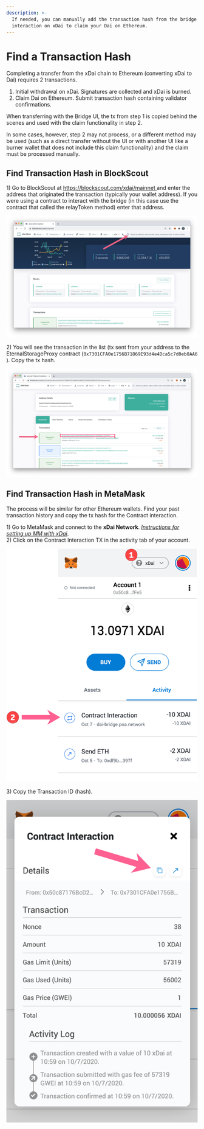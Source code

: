 ```yaml
---
description: >-
  If needed, you can manually add the transaction hash from the bridge
  interaction on xDai to claim your Dai on Ethereum.
---
```


# Find a Transaction Hash

Completing a transfer from the xDai chain to Ethereum \(converting xDai to Dai\) requires 2 transactions.

1. Initial withdrawal on xDai. Signatures are collected and xDai is burned.
2. Claim Dai on Ethereum. Submit transaction hash containing validator confirmations.  

When transferring with the Bridge UI, the tx from step 1 is copied behind the scenes and used with the claim functionality in step 2.

In some cases, however, step 2 may not process, or a different method may be used \(such as a direct transfer without the UI or with another UI like a burner wallet that does not include this claim functionality\) and the claim must be processed manually.

## Find Transaction Hash in BlockScout

1\) Go to BlockScout at [https://blockscout.com/xdai/mainnet ](https://blockscout.com/xdai/mainnet)and enter the address that originated the transaction \(typically your wallet address\). If you were using a contract to interact with the bridge \(in this case use the contract that called the relayToken method\) enter that address.

![](../../../.gitbook/assets/xdai-bs.jpg)

2\) You will see the transaction in the list \(tx sent from your address to the EternalStorageProxy contract \(`0x7301CFA0e1756B71869E93d4e4Dca5c7d0eb0AA6`  \). Copy the tx hash.

![](../../../.gitbook/assets/xdai-bs2.jpg)

## Find Transaction Hash in MetaMask

The process will be similar for other Ethereum wallets. Find your past transaction history and copy the tx hash for the Contract interaction.

1\) Go to MetaMask and connect to the **xDai Network**. [_Instructions for setting up MM with xDai_](../../wallets/metamask/metamask-setup.md).  
2\) Click on the Contract Interaction TX in the activity tab of your account.

![](../../../.gitbook/assets/mm1%20%281%29.jpg)

3\) Copy the Transaction ID \(hash\).

![Copy the tx hash for the contract interaction](../../../.gitbook/assets/mm2%20%281%29.jpg)



